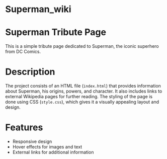 # Superman_wiki
# Superman Tribute Page

This is a simple tribute page dedicated to Superman, the iconic superhero from DC Comics.

# Description

The project consists of an HTML file (`index.html`) that provides information about Superman, his origins, powers, and character. It also includes links to external Wikipedia pages for further reading. The styling of the page is done using CSS (`style.css`), which gives it a visually appealing layout and design.

# Features

- Responsive design
- Hover effects for images and text
- External links for additional information
